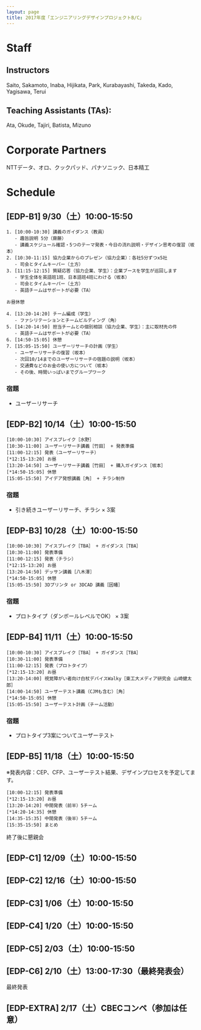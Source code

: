 ```yaml
---
layout: page
title: 2017年度「エンジニアリングデザインプロジェクトB/C」
---
```


# Staff

## Instructors

Saito, Sakamoto, Inaba, Hijikata, Park, Kurabayashi, Takeda, Kado, Yagisawa, Terui

## Teaching Assistants (TAs):

Ata, Okude, Tajiri, Batista, Mizuno

# Corporate Partners

NTTデータ、オロ、クックパッド、パナソニック、日本精工

# Schedule

## [EDP-B1] 9/30（土）10:00-15:50

```
1. [10:00-10:30] 講義のガイダンス（教員）
   - 趣旨説明 5分（齋藤）
   - 講義スケジュール確認・5つのテーマ発表・今日の流れ説明・デザイン思考の復習（坂本）
2. [10:30-11:15] 協力企業からのプレゼン（協力企業）：各社5分ずつx5社
   - 司会とタイムキーパー（土方）
3. [11:15-12:15] 質疑応答（協力企業、学生）：企業ブースを学生が巡回します
   - 学生全体を英語班1班、日本語班4班にわける（坂本）
   - 司会とタイムキーパー（土方）
   - 英語チームはサポートが必要（TA）

お昼休憩

4. [13:20-14:20] チーム編成（学生）
   - ファシリテーションとチームビルディング（角）
5. [14:20-14:50] 担当チームとの個別相談（協力企業、学生）：主に取材先の件
   - 英語チームはサポートが必要（TA）
6. [14:50-15:05] 休憩
7. [15:05-15:50] ユーザーリサーチの計画（学生）
   - ユーザーリサーチの復習（坂本）
   - 次回10/14までのユーザーリサーチの宿題の説明（坂本）
   - 交通費などのお金の使い方について（坂本）
   - その後、時間いっぱいまでグループワーク
```

### 宿題

- ユーザーリサーチ

## [EDP-B2] 10/14（土）10:00-15:50

```
[10:00-10:30] アイスブレイク［水野］
[10:30-11:00] ユーザーリサーチ講義［竹田］ + 発表準備
[11:00-12:15] 発表（ユーザーリサーチ）
[*12:15-13:20] お昼
[13:20-14:50] ユーザーリサーチ講義［竹田］ + 購入ガイダンス［坂本］
[*14:50-15:05] 休憩
[15:05-15:50] アイデア発想講義［角］ + チラシ制作
```

### 宿題

- 引き続きユーザーリサーチ、チラシ × 3案

## [EDP-B3] 10/28（土）10:00-15:50

```
[10:00-10:30] アイスブレイク［TBA］ + ガイダンス［TBA］
[10:30-11:00] 発表準備
[11:00-12:15] 発表（チラシ）
[*12:15-13:20] お昼
[13:20-14:50] デッサン講義［八木澤］
[*14:50-15:05] 休憩
[15:05-15:50] 3Dプリンタ or 3DCAD 講義［因幡］
```

### 宿題

- プロトタイプ（ダンボールレベルでOK） × 3案


## [EDP-B4] 11/11（土）10:00-15:50

```
[10:00-10:30] アイスブレイク［TBA］ + ガイダンス［TBA］
[10:30-11:00] 発表準備
[11:00-12:15] 発表（プロトタイプ）
[*12:15-13:20] お昼
[13:20-14:00] 視覚障がい者向け白杖デバイスWalky［東工大メディア研究会 山崎健太郎］
[14:00-14:50] ユーザーテスト講義（CJMも含む）［角］
[*14:50-15:05] 休憩
[15:05-15:50] ユーザーテスト計画（チーム活動）
```

### 宿題

- プロトタイプ3案についてユーザーテスト


## [EDP-B5] 11/18（土）10:00-15:50

※発表内容：CEP、CFP、ユーザーテスト結果、デザインプロセスを予定してます。

```
[10:00-12:15] 発表準備
[*12:15-13:20] お昼
[13:20-14:20] 中間発表（前半）5チーム
[*14:20-14:35] 休憩
[14:35-15:35] 中間発表（後半）5チーム
[15:35-15:50] まとめ
```

終了後に懇親会


## [EDP-C1] 12/09（土）10:00-15:50

## [EDP-C2] 12/16（土）10:00-15:50

## [EDP-C3] 1/06（土）10:00-15:50

## [EDP-C4] 1/20（土）10:00-15:50

## [EDP-C5] 2/03（土）10:00-15:50

## [EDP-C6] 2/10（土）13:00-17:30（最終発表会）

最終発表

## [EDP-EXTRA] 2/17（土）CBECコンペ（参加は任意）
